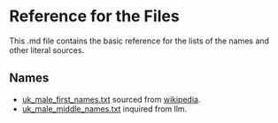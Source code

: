 # Reference for the Files

This .md file contains the basic reference for the lists of the names and other literal sources.

## Names

- [uk_male_first_names.txt](https://github.com/Scorpio4938/scribe/blob/master/lib/src/main/resources/names/uk_male_first_names.txt)
  sourced from [wikipedia](https://en.wikipedia.org/wiki/Category:English_masculine_given_names).
- [uk_male_middle_names.txt](https://github.com/Scorpio4938/scribe/blob/master/lib/src/main/resources/names/uk_male_middle_names.txt)
  inquired from llm.